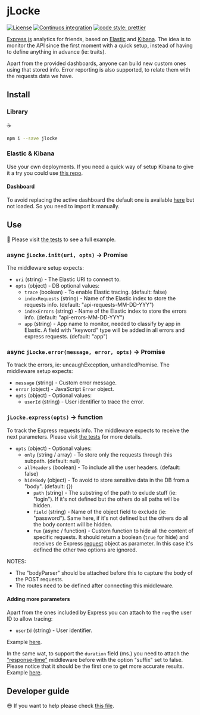 # jLocke

[![License](https://img.shields.io/badge/License-Apache%202.0-blue.svg)](https://opensource.org/licenses/Apache-2.0)
[![Continuos integration](https://travis-ci.org/IBMResearch/jlocke.svg?branch=master)](https://travis-ci.org/IBMResearch/jlocke)
[![code style: prettier](https://img.shields.io/badge/code_style-prettier-ff69b4.svg?style=flat-square)](https://github.com/prettier/prettier)

[Express.js](http://expressjs.com) analytics for friends, based on [Elastic](https://www.elastic.co) and [Kibana](https://www.elastic.co/products/kibana). The idea is to monitor the API since the first moment with a quick setup, instead of having to define anything in advance (ie: traits).

Apart from the provided dashboards, anyone can build new custom ones using that stored info. Error reporting is also supported, to relate them with the requests data we have.

## Install

### Library

:coffee:

```sh
npm i --save jlocke
```

### Elastic & Kibana

Use your own deployments. If you need a quick way of setup Kibana to give it a try you could use [this repo](https://github.com/IBMResearch/quickbana).

#### Dashboard

To avoid replacing the active dashboard the default one is available [here](https://github.com/IBMResearch/jlocke/tree/master/kibana) but not loaded. So you need to import it manually.

## Use

:rocket: Please visit [the tests](./test) to see a full example.

### async `jLocke.init(uri, opts)` -> Promise

The middleware setup expects:

- `uri` (string) - The Elastic URI to connect to.
- `opts` (object) - DB optional values:
  - `trace` (boolean) - To enable Elastic tracing. (default: false)
  - `indexRequests` (string) - Name of the Elastic index to store the requests info. (default: "api-requests-MM-DD-YYY")
  - `indexErrors` (string) - Name of the Elastic index to store the errors info. (default: "api-errors-MM-DD-YYY")
  - `app` (string) - App name to monitor, needed to classify by app in Elastic. A field with "keyword" type will be added in all errors and express requests. (default: "app")

### async `jLocke.error(message, error, opts)` -> Promise

To track the errors, ie: uncaughException, unhandledPromise. The middleware setup expects:

- `message` (string) - Custom error message.
- `error` (object) - JavaScript `Error` object.
- `opts` (object) - Optional values:
  - `userId` (string) - User identifier to trace the error.

### `jLocke.express(opts)` -> function

To track the Express requests info. The middleware expects to receive the next parameters. Please visit [the tests](./test) for more details.

- `opts` (object) - Optional values:
  - `only` (string / array) - To store only the requests through this subpath. (default: null)
  - `allHeaders` (boolean) - To include all the user headers. (default: false)
  - `hideBody` (object) - To avoid to store sensitive data in the DB from a "body". (default: {})
    - `path` (string) - The substring of the path to exlude stuff (ie: "login"). If it's not defined but the others do all paths will be hidden.
    - `field` (string) - Name of the object field to exclude (ie: "password"). Same here, if it's not defined but the others do all the body content will be hidden.
    - `fun` (async / function) - Custom function to hide all the content of specific requests. It should return a boolean (`true` for hide) and receives de Express [request](http://expressjs.com/en/api.html#req) object as parameter. In this case it's defined the other two options are ignored.

NOTES:

- The "bodyParser" should be attached before this to capture the body of the POST requests.
- The routes need to be defined after connecting this middleware.

#### Adding more parameters

Apart from the ones included by Express you can attach to the `req` the user ID to allow tracing:

- `userId` (string) - User identifier.

Example [here](https://github.com/IBMResearch/jlocke/blob/master/test/acceptance.js#L70).

In the same wat, to support the `duration` field (ms.) you need to attach the ["response-time"](https://github.com/expressjs/response-time) middleware before with the option "suffix" set to false. Please notice that it should be the first one to get more accurate results. Example [here](https://github.com/IBMResearch/jlocke/blob/master/test/acceptance.js#L74).

## Developer guide

:sunglasses: If you want to help please check [this file](.github/CONTRIBUTING.md).
